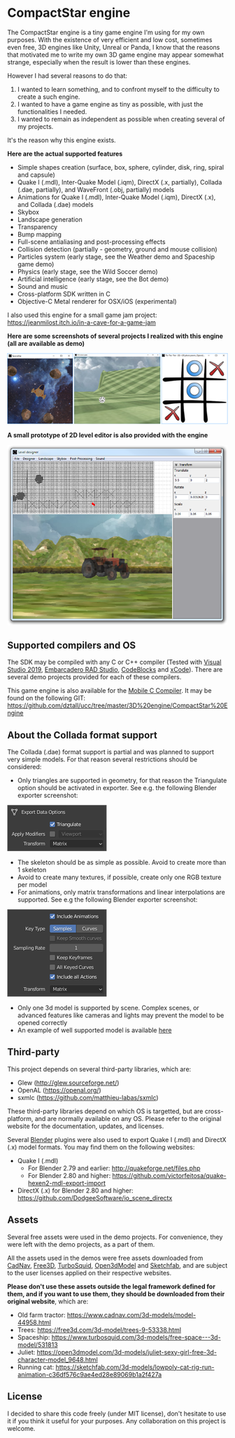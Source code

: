 # CompactStar engine

The CompactStar engine is a tiny game engine I'm using for my own purposes. With the existence of very efficient and low cost, sometimes even free, 3D engines like Unity, Unreal or Panda, I know that the reasons that motivated me to write my own 3D game engine may appear somewhat strange, especially when the result is lower than these engines.

However I had several reasons to do that:
1. I wanted to learn something, and to confront myself to the difficulty to create a such engine.
2. I wanted to have a game engine as tiny as possible, with just the functionalities I needed.
3. I wanted to remain as independent as possible when creating several of my projects.

It's the reason why this engine exists.

<b>Here are the actual supported features</b>
- Simple shapes creation (surface, box, sphere, cylinder, disk, ring, spiral and capsule)
- Quake I (.mdl), Inter-Quake Model (.iqm), DirectX (.x, partially), Collada (.dae, partially), and WaveFront (.obj, partially) models
- Animations for Quake I (.mdl), Inter-Quake Model (.iqm), DirectX (.x), and Collada (.dae) models
- Skybox
- Landscape generation
- Transparency
- Bump mapping
- Full-scene antialiasing and post-processing effects
- Collision detection (partially - geometry, ground and mouse collision)
- Particles system (early stage, see the Weather demo and Spaceship game demo)
- Physics (early stage, see the Wild Soccer demo)
- Artificial intelligence (early stage, see the Bot demo)
- Sound and music
- Cross-platform SDK written in C
- Objective-C Metal renderer for OSX/iOS (experimental)

I also used this engine for a small game jam project: https://jeanmilost.itch.io/in-a-cave-for-a-game-jam

<b>Here are some screenshots of several projects I realized with this engine (all are available as demo)</b>

![Screenshot](Common/Images/Screenshots/Demos.png?raw=true "Screenshot")

<b>A small prototype of 2D level editor is also provided with the engine</b>

![Screenshot](Common/Images/Screenshots/CompactStar%20Engine%202D%20Editor.png?raw=true "Screenshot")

## Supported compilers and OS

The SDK may be compiled with any C or C++ compiler (Tested with [Visual Studio 2019](https://visualstudio.microsoft.com/), [Embarcadero RAD Studio](https://www.embarcadero.com/), [CodeBlocks](https://www.codeblocks.org/) and [xCode](https://apps.apple.com/us/app/xcode/id497799835?mt=12)). There are several demo projects provided for each of these compilers.

This game engine is also available for the [Mobile C Compiler](https://itunes.apple.com/us/app/mobile-c-c-c-compiler/id467393915?mt=8). It may be found on the following GIT: https://github.com/dztall/ucc/tree/master/3D%20engine/CompactStar%20Engine

## About the Collada format support

The Collada (.dae) format support is partial and was planned to support very simple models. For that reason several restrictions should be considered:
- Only triangles are supported in geometry, for that reason the Triangulate option should be activated in exporter. See e.g. the following Blender exporter screenshot:

![Screenshot](Common/Images/Screenshots/BlenderExporterGeom.png?raw=true "Screenshot")
- The skeleton should be as simple as possible. Avoid to create more than 1 skeleton
- Avoid to create many textures, if possible, create only one RGB texture per model
- For animations, only matrix transformations and linear interpolations are supported. See e.g the following Blender exporter screenshot:

![Screenshot](Common/Images/Screenshots/BlenderExporterAnim.png?raw=true "Screenshot")
- Only one 3d model is supported by scene. Complex scenes, or advanced features like cameras and lights may prevent the model to be opened correctly
- An example of well supported model is available [here](https://sketchfab.com/3d-models/lowpoly-cat-rig-run-animation-c36df576c9ae4ed28e89069b1a2f427a)

## Third-party
This project depends on several third-party libraries, which are:
- Glew (http://glew.sourceforge.net/)
- OpenAL (https://openal.org/)
- sxmlc (https://github.com/matthieu-labas/sxmlc)

These third-party libraries depend on which OS is targetted, but are cross-platform, and are normally available on any OS. Please refer to the original website for the documentation, updates, and licenses.

Several [Blender](https://www.blender.org/) plugins were also used to export Quake I (.mdl) and DirectX (.x) model formats. You may find them on the following websites:
- Quake I (.mdl)
  - For Blender 2.79 and earlier: http://quakeforge.net/files.php
  - For Blender 2.80 and higher: https://github.com/victorfeitosa/quake-hexen2-mdl-export-import
- DirectX (.x) for Blender 2.80 and higher: https://github.com/DodgeeSoftware/io_scene_directx

## Assets
Several free assets were used in the demo projects. For convenience, they were left with the demo projects, as a part of them.

All the assets used in the demos were free assets downloaded from [CadNav](https://www.cadnav.com/), [Free3D](https://free3d.com/), [TurboSquid](https://www.turbosquid.com/), [Open3dModel](https://open3dmodel.com/) and [Sketchfab](https://sketchfab.com/), and are subject to the user licenses applied on their respective websites.

<b>Please don't use these assets outside the legal framework defined for them, and if you want to use them, they should be downloaded from their original website</b>, which are:
- Old farm tractor: https://www.cadnav.com/3d-models/model-44958.html
- Trees: https://free3d.com/3d-model/trees-9-53338.html
- Spaceship: https://www.turbosquid.com/3d-models/free-space---3d-model/531813
- Juliet: https://open3dmodel.com/3d-models/juliet-sexy-girl-free-3d-character-model_9648.html
- Running cat: https://sketchfab.com/3d-models/lowpoly-cat-rig-run-animation-c36df576c9ae4ed28e89069b1a2f427a

## License

I decided to share this code freely (under MIT license), don't hesitate to use it if you think it useful for your purposes. Any collaboration on this project is welcome.
